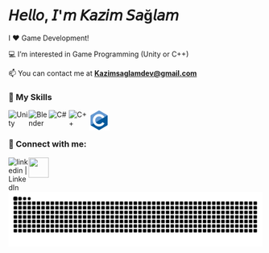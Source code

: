 # 𝘏𝘦𝘭𝘭𝘰, 𝘐'𝘮 𝘒𝘢𝘻𝘪𝘮 𝘚𝘢ğ𝘭𝘢𝘮

I ❤️ Game Development!

:computer: I’m interested in Game Programming (Unity or C++)
 
📫 You can contact me at **Kazimsaglamdev@gmail.com**

### 🔧 My Skills

<img align="left" alt="Unity" width="40px" src="https://preview.redd.it/tu3gt6ysfxq71.png?auto=webp&s=10ab55d9dc09e7ed6ea59bd5916800a5272d5969" />
<img align="left" alt="Blender" width="40px" src="https://upload.wikimedia.org/wikipedia/commons/thumb/0/0c/Blender_logo_no_text.svg/2503px-Blender_logo_no_text.svg.png" />
<img align="left" alt="C#" width="40px" src="https://seeklogo.com/images/C/c-sharp-c-logo-02F17714BA-seeklogo.com.png" />
<img align="left" alt="C++" width="40px" src="https://upload.wikimedia.org/wikipedia/commons/thumb/3/32/C%2B%2B_logo.png/800px-C%2B%2B_logo.png?20210422185554" />
<img align="left" alt="C" width="40px" src="https://raw.githubusercontent.com/devicons/devicon/master/icons/c/c-original.svg" />

<br/>
<br/>

### 📩 Connect with me:

[<img align="left" alt="linkedin | LinkedIn" width="40px" src="https://upload.wikimedia.org/wikipedia/commons/thumb/c/ca/LinkedIn_logo_initials.png/640px-LinkedIn_logo_initials.png" />][linkedin]
[<img align="left" height="40px" width="40px" src="https://static-00.iconduck.com/assets.00/itch-io-icon-512x512-wwio9bi8.png" />][itchio]
  
[linkedin]: https://www.linkedin.com/in/kazimsaglam/
[itchio]: [https://kaziminator.itch.io/]

<br/>
<br/>


<picture>
  <source media="(prefers-color-scheme: dark)" srcset="https://raw.githubusercontent.com/KazimSaglam/KazimSaglam/output/github-contribution-grid-snake-dark.svg">
  <source media="(prefers-color-scheme: light)" srcset="https://raw.githubusercontent.com/KazimSaglam/KazimSaglam/output/github-contribution-grid-snake.svg">
  <img alt="github contribution grid snake animation" src="https://raw.githubusercontent.com/KazimSaglam/KazimSaglam/output/github-contribution-grid-snake.svg">
</picture>
